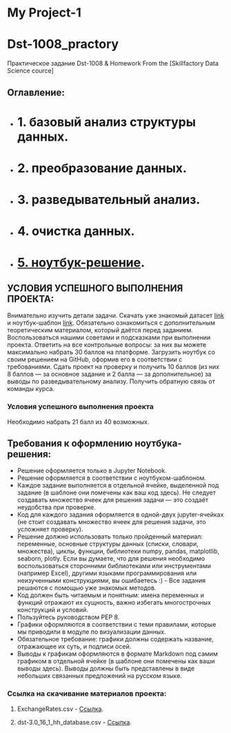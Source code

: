 # My Project-1
# Dst-1008_practory
Практическое задание Dst-1008 &amp; Homework 
From the [Skillfactory Data Science cource]

## Оглавление:

* # 1. базовый анализ структуры данных.
* # 2. преобразование данных.
* # 3. разведывательный анализ.
* # 4. очистка данных.
* # [5. ноутбук-решение](https://github.com/sgt-A1arik/Dst-1008_practory/blob/Dst-1008_practory/Project_1/Project-1._final.ipynb).


## УСЛОВИЯ УСПЕШНОГО ВЫПОЛНЕНИЯ ПРОЕКТА:
Внимательно изучить детали задачи.
Скачать уже знакомый датасет [link](https://drive.google.com/file/d/1Kb78mAWYKcYlellTGhIjPI-bCcKbGuTn/view?usp=sharing) и ноутбук-шаблон [link](https://lms.skillfactory.ru/assets/courseware/v1/1577d067038f8073197105c174f05822/asset-v1:SkillFactory+DST-3.0+28FEB2021+type@asset+block/Project-1._Ноутбук-шаблон.ipynb).
Обязательно ознакомиться с дополнительным теоретическим материалом, который даётся перед заданием.
Воспользоваться нашими советами и подсказками при выполнении проекта.
Ответить на все контрольные вопросы: за них вы можете максимально набрать 30 баллов на платформе.
Загрузить ноутбук со своим решением на GitHub, оформив его в соответствии с требованиями.
Сдать проект на проверку и получить 10 баллов (из них 8 баллов — за основное задание и 2 балла — за дополнительное) за выводы по разведывательному анализу.
Получить обратную связь от команды курса.


### Условия успешного выполнения проекта
Необходимо набрать 21 балл из 40 возможных.


## Требования к оформлению ноутбука-решения:

- Решение оформляется только в Jupyter Notebook.
- Решение оформляется в соответствии с ноутбуком-шаблоном.
- Каждое задание выполняется в отдельной ячейке, выделенной под задание (в шаблоне они помечены как ваш код здесь). Не следует создавать множество ячеек для решения задачи — это создаёт неудобства при проверке.
- Код для каждого задания оформляется в одной-двух jupyter-ячейках (не стоит создавать множество ячеек для решения задачи, это усложняет проверку).
- Решение должно использовать только пройденный материал: переменные, основные структуры данных (списки, словари, множества), циклы, функции, библиотеки numpy, pandas, matplotlib, seaborn, plotly. Если вы думаете, что для решения необходимо воспользоваться сторонними библиотеками или инструментами (например Excel), другими языками программирования или неизученными конструкциями, вы ошибаетесь :) - Все задания решаются с помощью уже знакомых методов.
- Код должен быть читаемым и понятным: имена переменных и функций отражают их сущность, важно избегать многострочных конструкций и условий.
- Пользуйтесь руководством PEP 8.
- Графики оформляются в соответствии с теми правилами, которые мы приводили в модуле по визуализации данных.
- Обязательное требование: графики должны содержать название, отражающее их суть, и подписи осей.
- Выводы к графикам оформляются в формате Markdown под самим графиком в отдельной ячейке (в шаблоне они помечены как ваши выводы здесь). Выводы должны быть представлены в виде небольших связанных предложений на русском языке.

### Ссылка на скачивание материалов проекта:

1. ExchangeRates.csv - [Cсылка](https://drive.google.com/file/d/1hIkK6eqxZM4GEYmIG7CxIEGiyc1a4FY0/view?usp=sharing).

2. dst-3.0_16_1_hh_database.csv - [Ссылка](https://drive.google.com/file/d/1iuPpiUVvi_enm1Cja0VyWtRt_qAE0J38/view?usp=sharing).

